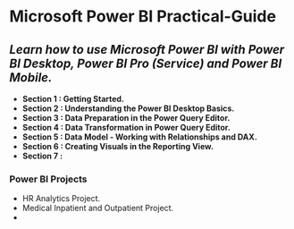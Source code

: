 # **Microsoft Power BI Practical-Guide**
## *Learn how to use Microsoft Power BI with Power BI Desktop, Power BI Pro (Service) and Power BI Mobile.*

+ **Section 1 : Getting Started.**
+ **Section 2 : Understanding the Power BI Desktop Basics.**
+ **Section 3 : Data Preparation in the Power Query Editor.**
+ **Section 4 : Data Transformation in Power Query Editor.**
+ **Section 5 : Data Model - Working with Relationships and DAX.**
+ **Section 6 : Creating Visuals in the Reporting View.**
+ **Section 7 :**


### Power BI Projects

+ HR Analytics Project.
+ Medical Inpatient and Outpatient Project.
+ 
